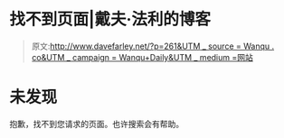 # 找不到页面|戴夫·法利的博客

> 原文:[http://www.davefarley.net/?p=261&UTM _ source = Wanqu . co&UTM _ campaign = Wanqu+Daily&UTM _ medium =网站](http://www.davefarley.net/?p=261&utm_source=wanqu.co&utm_campaign=Wanqu+Daily&utm_medium=website)

# 未发现

抱歉，找不到您请求的页面。也许搜索会有帮助。